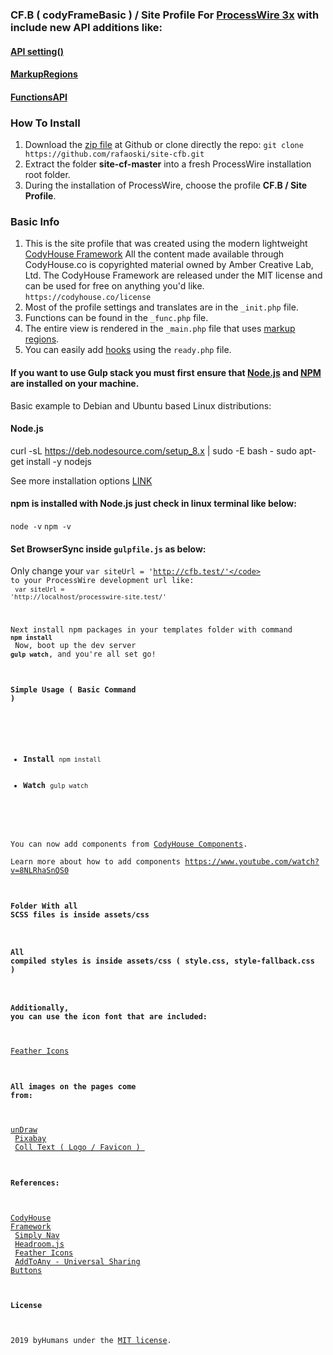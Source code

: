 ### CF.B ( codyFrameBasic ) / Site Profile For [ProcessWire 3x](https://processwire.com/) with include new API additions like:
#### [API setting()](https://processwire.com/blog/posts/processwire-3.0.119-and-new-site-updates/#new-functions-api-setting-function)
#### [MarkupRegions](https://processwire.com/blog/posts/processwire-3.0.49-introduces-a-new-template-file-strategy/)
#### [FunctionsAPI](https://processwire.com/blog/posts/processwire-3.0.39-core-updates/#new-functions-api)

### How To Install
1. Download the [zip file](https://github.com/rafaoski/site-cfb/archive/master.zip) at Github or clone directly the repo: ```git clone https://github.com/rafaoski/site-cfb.git```
2. Extract the folder **site-cf-master** into a fresh ProcessWire installation root folder.
3. During the installation of ProcessWire, choose the profile **CF.B / Site Profile**.

### Basic Info
1. This is the site profile that was created using the modern lightweight [CodyHouse Framework](https://codyhouse.co/ds/docs/framework)
All the content made available through CodyHouse.co is copyrighted material owned by Amber Creative Lab, Ltd.
The CodyHouse Framework are released under the MIT license and can be used for free on anything you'd like.
`https://codyhouse.co/license`
2. Most of the profile settings and translates are in the ``` _init.php ``` file.
3. Functions can be found in the ``` _func.php ``` file.
4. The entire view is rendered in the ``` _main.php ``` file that uses [markup regions](https://processwire.com/docs/front-end/output/markup-regions/).
5. You can easily add [hooks](https://processwire.com/docs/modules/hooks/) using the ``` ready.php ``` file.

  #### If you want to use Gulp stack you must first ensure that [Node.js](https://nodejs.org/en/download/) and [NPM](https://www.npmjs.com/get-npm) are installed on your machine.
  Basic example to Debian and Ubuntu based Linux distributions:
  #### Node.js
  curl -sL https://deb.nodesource.com/setup_8.x | sudo -E bash -
  sudo apt-get install -y nodejs

  See more installation options [LINK](https://nodejs.org/en/download/package-manager/)
  #### npm is installed with Node.js just check in linux terminal like below:
  <code>node -v</code>
  <code>npm -v</code>

  #### Set BrowserSync inside <code>gulpfile.js</code> as below:
  Only change your <code>var siteUrl = 'http://cfb.test/'</code> to your ProcessWire development url like:<br>
  <code>var siteUrl = 'http://localhost/processwire-site.test/'</code>

  Next install npm packages in your templates folder with command <code><b>npm install</b></code><br>
  Now, boot up the dev server <code><b>gulp watch</b></code>, and you're all set go!

  #### Simple Usage ( Basic Command )
  <ul>
  <li><b>Install</b> <code>npm install</code></li>
  <li><b>Watch</b> <code>gulp watch</code></li>
  </ul>

  You can now add components from [CodyHouse Components](https://codyhouse.co/ds/components).<br>
  Learn more about how to add components https://www.youtube.com/watch?v=8NLRhaSnQS0

  #### Folder With all SCSS files is inside assets/css

  #### All compiled styles is inside  assets/css ( style.css, style-fallback.css )

#### Additionally, you can use the icon font that are included:
[Feather Icons](https://feathericons.com/)

#### All images on the pages come from:
[unDraw](https://undraw.co/illustrations)<br>
[Pixabay](https://pixabay.com/)<br>
[Coll Text ( Logo / Favicon ) ](https://cooltext.com/)

#### References:
[CodyHouse Framework](https://codyhouse.co/ds/docs/framework)<br>
[Simply Nav](https://github.com/obscuredetour/simply-nav)<br>
[Headroom.js](https://wicky.nillia.ms/headroom.js/)<br>
[Feather Icons](https://feathericons.com/)<br>
[AddToAny - Universal Sharing Buttons](https://www.addtoany.com/)<br>
####  License
2019 byHumans under the [MIT license](LICENSE).
